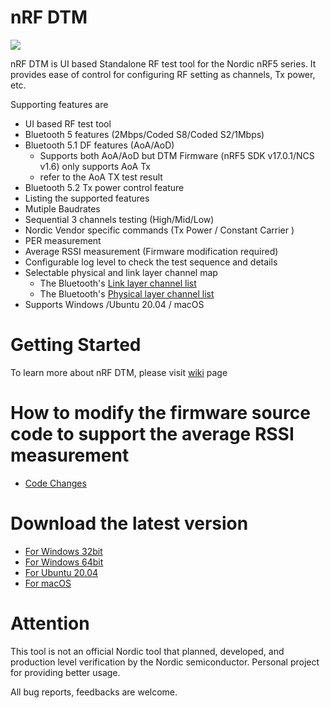 # nRF DTM

<img src="https://github.com/olleheugene/nRF-DTM/blob/master/pics/DTM_USAGE.gif">

nRF DTM is UI based Standalone RF test tool for the Nordic nRF5 series.
It provides ease of control for configuring RF setting as channels, Tx power, etc.

Supporting features are 
- UI based RF test tool
- Bluetooth 5 features (2Mbps/Coded S8/Coded S2/1Mbps)
- Bluetooth 5.1 DF features (AoA/AoD)
  - Supports both AoA/AoD but DTM Firmware (nRF5 SDK v17.0.1/NCS v1.6) only supports AoA Tx
  - refer to the AoA TX test result
- Bluetooth 5.2 Tx power control feature
- Listing the supported features
- Mutiple Baudrates
- Sequential 3 channels testing   (High/Mid/Low)
- Nordic Vendor specific commands (Tx Power / Constant Carrier )
- PER measurement
- Average RSSI measurement (Firmware modification required)
- Configurable log level to check the test sequence and details
- Selectable physical and link layer channel map
  - The Bluetooth's [Link layer channel list](https://github.com/olleheugene/nRF-DTM/raw/master/pics/link_channels_org.png)
  - The Bluetooth's [Physical layer channel list](https://github.com/olleheugene/nRF-DTM/raw/master/pics/physical_channels_org.png)
- Supports Windows /Ubuntu 20.04 / macOS

# Getting Started
To learn more about nRF DTM, please visit [wiki](https://github.com/olleheugene/nRF-DTM/wiki) page

# How to modify the firmware source code to support the average RSSI measurement
- [Code Changes](https://github.com/olleheugene/nRF-DTM/wiki/Code-Changes)

# Download the latest version
- [For Windows 32bit](https://github.com/olleheugene/nRF-DTM/raw/master/Release/Windows_x86/nRF_DTM_x86.exe)  
- [For Windows 64bit](https://github.com/olleheugene/nRF-DTM/raw/master/Release/Windows_x64/nRF_DTM_x64.exe)  
- [For Ubuntu 20.04](https://github.com/olleheugene/nRF-DTM/raw/master/Release/Ubuntu/nRF_DTM_x64_ubuntu)  
- [For macOS](https://github.com/olleheugene/nRF-DTM/raw/master/Release/macOS/nRF_DTM_x64_macOS)

# Attention 
This tool is not an official Nordic tool that planned, developed, and production level verification by the Nordic semiconductor.
Personal project for providing better usage.


All bug reports, feedbacks are welcome.
